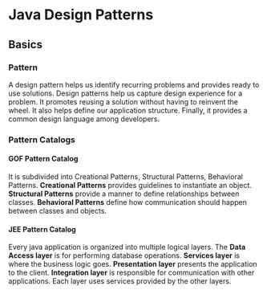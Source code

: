 # Java Design Patterns

## Basics

### Pattern

A design pattern helps us identify recurring problems and provides ready to use solutions. Design patterns help us capture design experience for a problem. It promotes reusing a solution without having to reinvent the wheel. It also helps define our application structure. Finally, it provides a common design language among developers.

### Pattern Catalogs

#### GOF Pattern Catalog

It is subdivided into Creational Patterns, Structural Patterns, Behavioral Patterns. **Creational Patterns** provides guidelines to instantiate an object. **Structural Patterns** provide a manner to define relationships between classes. **Behavioral Patterns** define how communication should happen between classes and objects.

#### JEE Pattern Catalog

Every java application is organized into multiple logical layers. The **Data Access layer** is for performing database operations. **Services layer** is where the business logic goes. **Presentation layer** presents the application to the client. **Integration layer** is responsible for communication with other applications. Each layer uses services provided by the other layers.
